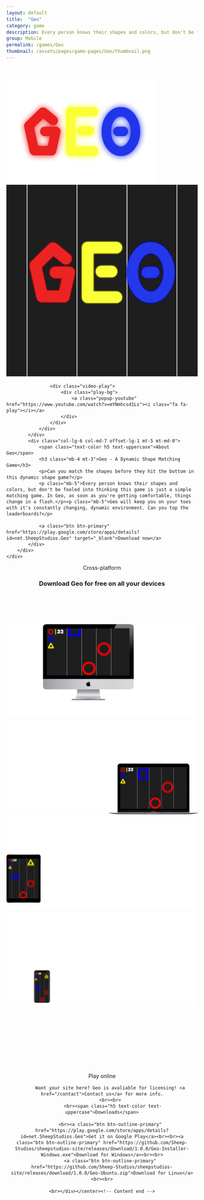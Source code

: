 ```yaml
---
layout: default
title:  "Geo"
category: game
description: Every person knows their shapes and colors, but don't be fooled into thinking this game is a simple matching game. In Geo, as soon as you're getting comfortable, things change in a flash.
group: Mobile
permalink: /games/Geo
thumbnail: /assets/pages/game-pages/Geo/thumbnail.png
---
```


<!-- header title -->
<section class="page-title header-padding" style="background-image:url(/assets/pages/game-pages/Geo/banner.png);background-size:cover"><div class="container">
	<div class="row">
		<div class="col-lg-6">
			<br />
            <br />
            <div class="floating-noabs"><img alt="Boost logo" src="/assets/pages/game-pages/Geo/isolated-logo.png" class="img-fluid position-absolute-"></div>
			</div>
		</div>
	</div>
</section>

<!-- content start -->
<div class="container">
	<section class="section about overflow-hidden">
	<div class="container">
		<div class="row">
			<div class="col-md-5">
				<div class="about-img">
					<img src="/assets/pages/game-pages/Geo/thumbnail.png" alt="" class="img-fluid w-100">

					<div class="video-play">
						<div class="play-bg">
							<a class="popup-youtube" href="https://www.youtube.com/watch?v=mYNmhcsd1Ls"><i class="fa fa-play"></i></a>
						</div>
					</div>
				</div>
			</div>
			<div class="col-lg-6 col-md-7 offset-lg-1 mt-5 mt-md-0">
				<span class="text-color h5 text-uppercase">About Geo</span>
				<h3 class="mb-4 mt-3">Geo - A Dynamic Shape Matching Game</h3>
				<p>Can you match the shapes before they hit the bottom in this dynamic shape game?</p>
				<p class="mb-5">Every person knows their shapes and colors, but don't be fooled into thinking this game is just a simple matching game. In Geo, as soon as you're getting comfortable, things change in a flash.</p><p class="mb-5">Geo will keep you on your toes with it's constantly changing, dynamic environment. Can you top the leaderboards?</p>

				<a class="btn btn-primary" href="https://play.google.com/store/apps/details?id=net.SheepStudios.Geo" target="_blank">Download now</a>
			</div>
		</div>
	</div>
</section>
<center><div class="row">
			<div class="col-lg-10">
			<span class="h5 text-color text-uppercase">Cross-platform</span>
			<h3 class="mb-4 mt-2">Download Geo for free on all your devices</h3>
			</div>
		</div></center><br>
<br>
<br>
<section class="section overflow-shown banner-content-2">
<h2>

<div class="col-lg-10">
				<img alt="" src="/assets/pages/game-pages/Geo/devices/iMac.png" class="img-fluid position-absolute- floating d1">
				<img alt="" src="/assets/pages/game-pages/Geo/devices/MacBook.png" class="img-fluid position-absolute- floating d2">
				<img alt="" class="img-fluid position-absolute- floating d3" src="/assets/pages/game-pages/Geo/devices/iPad.png">
				<img alt="" class="img-fluid position-absolute- floating d4" src="/assets/pages/game-pages/Geo/devices/iPhone.png">
	</div></h2>
	</section>
<br>
<br>
<br><br><br><br><br>
<div class="row justify-content-center"><br><br><center><div class="col-lg-8">
            <span class="h5 text-color text-uppercase">Play online</span><br>
            
          
		  Want your site here? Geo is avaliable for licensing! <a href="/contact">Contact us</a> for more info.
		  <br><br>
            <br><span class="h5 text-color text-uppercase">Downloads</span>
            
          <br><a class="btn btn-outline-primary" href="https://play.google.com/store/apps/details?id=net.SheepStudios.Geo">Get it on Google Play</a><br><br><a class="btn btn-outline-primary" href="https://github.com/Sheep-Studios/sheepstudios-site/releases/download/1.0.0/Geo-Installer-Windows.exe">Download for Windows</a><br><br>
		  <a class="btn btn-outline-primary" href="https://github.com/Sheep-Studios/sheepstudios-site/releases/download/1.0.0/Geo-Ubuntu.zip">Download for Linux</a><br><br>

	<br></div></center><!-- Content end -->
</div></div>
